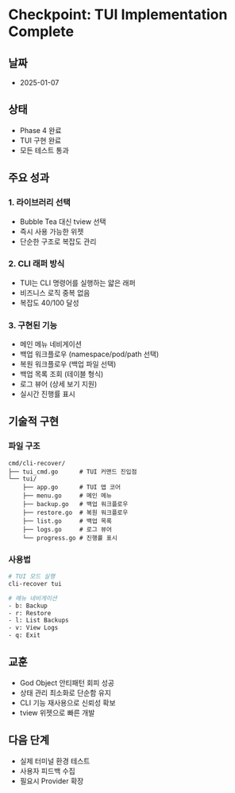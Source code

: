 # Checkpoint: TUI Implementation Complete

## 날짜
- 2025-01-07

## 상태
- Phase 4 완료
- TUI 구현 완료
- 모든 테스트 통과

## 주요 성과
### 1. 라이브러리 선택
- Bubble Tea 대신 tview 선택
- 즉시 사용 가능한 위젯
- 단순한 구조로 복잡도 관리

### 2. CLI 래퍼 방식
- TUI는 CLI 명령어를 실행하는 얇은 래퍼
- 비즈니스 로직 중복 없음
- 복잡도 40/100 달성

### 3. 구현된 기능
- 메인 메뉴 네비게이션
- 백업 워크플로우 (namespace/pod/path 선택)
- 복원 워크플로우 (백업 파일 선택)
- 백업 목록 조회 (테이블 형식)
- 로그 뷰어 (상세 보기 지원)
- 실시간 진행률 표시

## 기술적 구현
### 파일 구조
```
cmd/cli-recover/
├── tui_cmd.go      # TUI 커맨드 진입점
└── tui/
    ├── app.go      # TUI 앱 코어
    ├── menu.go     # 메인 메뉴
    ├── backup.go   # 백업 워크플로우
    ├── restore.go  # 복원 워크플로우
    ├── list.go     # 백업 목록
    ├── logs.go     # 로그 뷰어
    └── progress.go # 진행률 표시
```

### 사용법
```bash
# TUI 모드 실행
cli-recover tui

# 메뉴 네비게이션
- b: Backup
- r: Restore
- l: List Backups
- v: View Logs
- q: Exit
```

## 교훈
- God Object 안티패턴 회피 성공
- 상태 관리 최소화로 단순함 유지
- CLI 기능 재사용으로 신뢰성 확보
- tview 위젯으로 빠른 개발

## 다음 단계
- 실제 터미널 환경 테스트
- 사용자 피드백 수집
- 필요시 Provider 확장